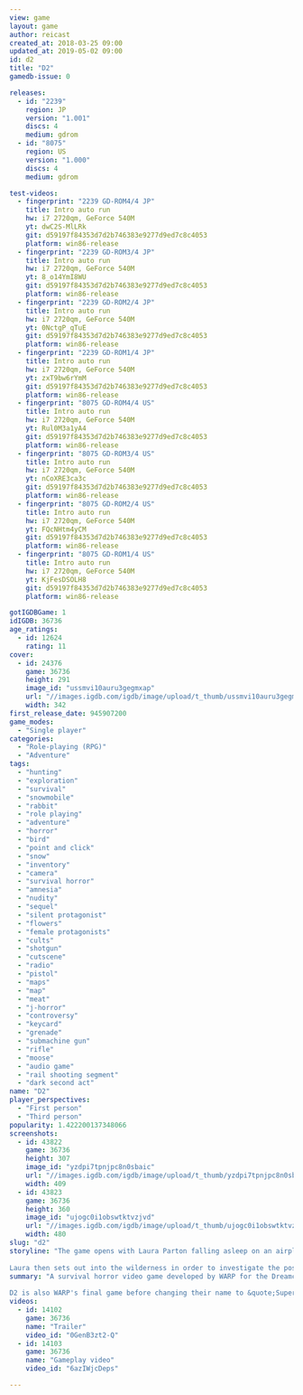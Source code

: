 ```yaml
---
view: game
layout: game
author: reicast
created_at: 2018-03-25 09:00
updated_at: 2019-05-02 09:00
id: d2
title: "D2"
gamedb-issue: 0

releases:
  - id: "2239"
    region: JP
    version: "1.001"
    discs: 4
    medium: gdrom
  - id: "8075"
    region: US
    version: "1.000"
    discs: 4
    medium: gdrom

test-videos:
  - fingerprint: "2239 GD-ROM4/4 JP"
    title: Intro auto run
    hw: i7 2720qm, GeForce 540M
    yt: dwC2S-MlLRk
    git: d59197f84353d7d2b746383e9277d9ed7c8c4053
    platform: win86-release
  - fingerprint: "2239 GD-ROM3/4 JP"
    title: Intro auto run
    hw: i7 2720qm, GeForce 540M
    yt: 8_o14YmI8WU
    git: d59197f84353d7d2b746383e9277d9ed7c8c4053
    platform: win86-release
  - fingerprint: "2239 GD-ROM2/4 JP"
    title: Intro auto run
    hw: i7 2720qm, GeForce 540M
    yt: 0NctgP_qTuE
    git: d59197f84353d7d2b746383e9277d9ed7c8c4053
    platform: win86-release
  - fingerprint: "2239 GD-ROM1/4 JP"
    title: Intro auto run
    hw: i7 2720qm, GeForce 540M
    yt: zxT9bw6rYmM
    git: d59197f84353d7d2b746383e9277d9ed7c8c4053
    platform: win86-release
  - fingerprint: "8075 GD-ROM4/4 US"
    title: Intro auto run
    hw: i7 2720qm, GeForce 540M
    yt: Rul0M3a1yA4
    git: d59197f84353d7d2b746383e9277d9ed7c8c4053
    platform: win86-release
  - fingerprint: "8075 GD-ROM3/4 US"
    title: Intro auto run
    hw: i7 2720qm, GeForce 540M
    yt: nCoXRE3ca3c
    git: d59197f84353d7d2b746383e9277d9ed7c8c4053
    platform: win86-release
  - fingerprint: "8075 GD-ROM2/4 US"
    title: Intro auto run
    hw: i7 2720qm, GeForce 540M
    yt: FQcNHtm4yCM
    git: d59197f84353d7d2b746383e9277d9ed7c8c4053
    platform: win86-release
  - fingerprint: "8075 GD-ROM1/4 US"
    title: Intro auto run
    hw: i7 2720qm, GeForce 540M
    yt: KjFesDSOLH8
    git: d59197f84353d7d2b746383e9277d9ed7c8c4053
    platform: win86-release

gotIGDBGame: 1
idIGDB: 36736
age_ratings:
  - id: 12624
    rating: 11
cover:
  - id: 24376
    game: 36736
    height: 291
    image_id: "ussmvi10auru3gegmxap"
    url: "//images.igdb.com/igdb/image/upload/t_thumb/ussmvi10auru3gegmxap.jpg"
    width: 342
first_release_date: 945907200
game_modes:
  - "Single player"
categories:
  - "Role-playing (RPG)"
  - "Adventure"
tags:
  - "hunting"
  - "exploration"
  - "survival"
  - "snowmobile"
  - "rabbit"
  - "role playing"
  - "adventure"
  - "horror"
  - "bird"
  - "point and click"
  - "snow"
  - "inventory"
  - "camera"
  - "survival horror"
  - "amnesia"
  - "nudity"
  - "sequel"
  - "silent protagonist"
  - "flowers"
  - "female protagonists"
  - "cults"
  - "shotgun"
  - "cutscene"
  - "radio"
  - "pistol"
  - "maps"
  - "map"
  - "meat"
  - "j-horror"
  - "controversy"
  - "keycard"
  - "grenade"
  - "submachine gun"
  - "rifle"
  - "moose"
  - "audio game"
  - "rail shooting segment"
  - "dark second act"
name: "D2"
player_perspectives:
  - "First person"
  - "Third person"
popularity: 1.422200137348066
screenshots:
  - id: 43822
    game: 36736
    height: 307
    image_id: "yzdpi7tpnjpc8n0sbaic"
    url: "//images.igdb.com/igdb/image/upload/t_thumb/yzdpi7tpnjpc8n0sbaic.jpg"
    width: 409
  - id: 43823
    game: 36736
    height: 360
    image_id: "ujogc0i1obswtktvzjvd"
    url: "//images.igdb.com/igdb/image/upload/t_thumb/ujogc0i1obswtktvzjvd.jpg"
    width: 480
slug: "d2"
storyline: "The game opens with Laura Parton falling asleep on an airplane trip to an undisclosed location. After being jolted awake by a tone over the airplane's PA system and a friendly conversation with a fellow passenger named David, a group of terrorists, who seem to be guided by some kind of mysterious cultist chanting to himself, suddenly and violently takes control of the plane. David, who turns out to be a special agent within the FBI, attempts to stop the terrorists, but he is thwarted when a meteorite strikes the plane, sending it crashing into the Canadian wilderness. After a series of bad dreams, Laura awakens in a small cabin being cared for by Kimberly Fox, a poet and songwriter who also survived the crash. She explains that ten days have passed since the accident, although Kimberly had only found her some distance from the crash site two days prior, leaving a strange eight-day gap where she was mysteriously taken care of. The moment of peace is broken when another survivor, one of the hijackers, staggers into the cabin before suddenly transforming into a hideous plant-like monster. Here, Laura and Kimberly meet Parker Jackson, a CETI researcher and fellow crash survivor who drives out the monster, only to be driven out himself by a distrusting Kimberly. 
 
Laura then sets out into the wilderness in order to investigate the possibility of contacting the outside world and seeking out other survivors only to discover that more strange, hideous creatures are lurking in the area, as something is causing the crash survivors to mutate into the very same monsters she must avoid and battle while travelling through the region. She is driven deeper into the mystery when she must venture into an abandoned mining facility in order to locate Jannie, a lost little girl Kimberly had found along with Laura and one of the plane's former passengers."
summary: "A survival horror video game developed by WARP for the Dreamcast. It was published by WARP in Japan in 1999 and then by Sega in North America in 2000.[1] D2 was written and directed by Kenji Eno, and serves as the third and final entry in the D series after D and Enemy Zero. Like the previous two games, D2 stars the digital actress Laura and serves as an independent story unrelated to either game. 
 
D2 is also WARP's final game before changing their name to &quote;Superwarp&quote; and transitioning from video game development to online network services in August, 2001."
videos:
  - id: 14102
    game: 36736
    name: "Trailer"
    video_id: "0GenB3zt2-Q"
  - id: 14103
    game: 36736
    name: "Gameplay video"
    video_id: "6azIWjcDeps"

---
```

